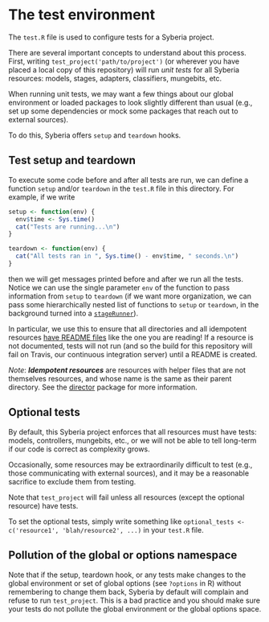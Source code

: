The test environment
=======

The `test.R` file is used to configure tests for a Syberia project.

There are several important concepts to understand about this process. First,
writing `test_project('path/to/project')` (or wherever you have placed
a local copy of this repository) will run *unit tests* for all Syberia resources:
models, stages, adapters, classifiers, mungebits, etc.

When running unit tests, we may want a few things about our global environment or
loaded packages to look slightly different than usual (e.g., set up some
dependencies or mock some packages that reach out to external sources).

To do this, Syberia offers `setup` and `teardown` hooks.

Test setup and teardown
--------

To execute some code before and after all tests are run, we can define
a function `setup` and/or `teardown` in the `test.R` file in this directory.
For example, if we write

```R
setup <- function(env) {
  env$time <- Sys.time()
  cat("Tests are running...\n")
}

teardown <- function(env) {
  cat("All tests ran in ", Sys.time() - env$time, " seconds.\n")
}
```

then we will get messages printed before and after we run all the tests. Notice
we can use the single parameter `env` of the function to pass information from
`setup` to `teardown` (if we want more organization, we can pass some hierarchically
nested list of functions to `setup` or `teardown`, in the background turned into
a [`stageRunner`](http://github.com/robertzk/stagerunner)).

In particular, we use this to ensure that all directories and all idempotent resources
[have README files](check_readme.R) like the one you are reading! If a resource
is not documented, tests will not run (and so the build for this repository will fail
on Travis, our continuous integration server) until a README is created.

*Note*: ***Idempotent resources*** are resources with helper files that are not themselves
resources, and whose name is the same as their parent directory. See the
[director](http://github.com/robertzk/director) package for more information.

Optional tests
-----

By default, this Syberia project enforces that all resources must have tests:
models, controllers, mungebits, etc., or we will not be able to tell long-term
if our code is correct as complexity grows.

Occasionally, some resources may be extraordinarily difficult to test (e.g., those
communicating with external sources), and it may be a reasonable sacrifice to exclude
them from testing.

Note that `test_project` will fail unless all resources (except the optional resource)
have tests.

To set the optional tests, simply write something like `optional_tests <- c('resource1', 'blah/resource2', ...)`
in your `test.R` file.

Pollution of the global or options namespace
-------

Note that if the setup, teardown hook, or any tests make changes to the global
environment or set of global options (see `?options` in R) without remembering to change them back,
Syberia by default will complain and refuse to run `test_project`. This is a bad practice
and you should make sure your tests do not pollute the global environment or the
global options space.
